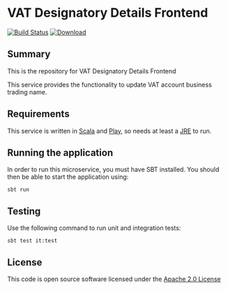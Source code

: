 # VAT Designatory Details Frontend

[![Build Status](https://travis-ci.org/hmrc/vat-designatory-details-frontend.svg)](https://travis-ci.org/hmrc/vat-designatory-details-frontend) [ ![Download](https://api.bintray.com/packages/hmrc/releases/vat-designatory-details-frontend/images/download.svg) ](https://bintray.com/hmrc/releases/vat-designatory-details-frontend/_latestVersion)

## Summary

This is the repository for VAT Designatory Details Frontend

This service provides the functionality to update VAT account business trading name.

## Requirements

This service is written in [Scala](http://www.scala-lang.org/) and [Play](http://playframework.com/), so needs at least a [JRE](https://www.java.com/en/download/) to run.

## Running the application

In order to run this microservice, you must have SBT installed. You should then be able to start the application using:

`sbt run`

## Testing

Use the following command to run unit and integration tests:

`sbt test it:test`

## License

This code is open source software licensed under the [Apache 2.0 License]("http://www.apache.org/licenses/LICENSE-2.0.html")
